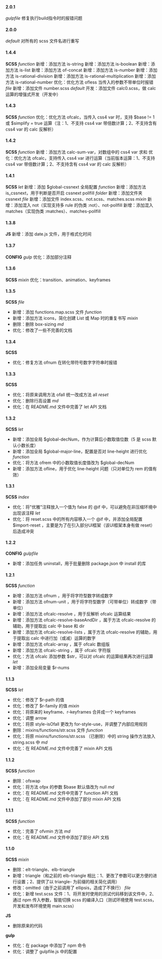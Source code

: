 #### 2.0.1
  *gulpfile*
  修复执行build指令时的报错问题

#### 2.0.0
  *default*
  对所有的 scss 文件名进行重写

#### 1.4.4
**SCSS**
  *function*
  新增：添加方法 is-string
  新增：添加方法 is-boolean
  新增：添加方法 is-list
  新增：添加方法 of-concat
  新增：添加方法 is-number
  新增：添加方法 is-rational-division
  新增：添加方法 is-rational-multiplication
  新增：添加方法 is-rational-number
  优化：优化方法 ofless 当传入的参数不带单位时报错
  *file*
  新增：添加文件 number.scss
  *default*
  开发：添加文件 calc0.scss，做 calc 运算的增强式开发（开发中）

#### 1.4.3
**SCSS**
  *function*
  优化：优化方法 ofcalc，当传入 css4 var 时，支持 $base != 1 或 $simplify = true 运算（注：1、不支持 css4 var 带倍数计算；2、不支持含有 css4 var 的 calc 反解析）

#### 1.4.2
**SCSS**
  *function*
  新增：添加方法 calc-sum-var，对数组中的 css4 var 求和
  优化：优化方法 ofcalc，支持传入 css4 var 进行运算（当前版本运算：1、不支持 css4 var 带倍数计算；2、不支持含有 css4 var 的 calc 反解析）

#### 1.4.1
**SCSS**
  *let*
  新增：添加 $global-cssnext 全局配置
  *function*
  新增：添加方法 is_cssnext，用于判断是否开启 cssnext pollfill
  *folder*
  新增：添加文件夹 cssnext
  *file*
  新增：添加文件 index.scss、not.scss、matches.scss
  *mixin*
  新增：添加混入 not（实现支持多 rule 的伪类 :not）、not-pollfill
  新增：添加混入 matches（实现伪类 :matches）、matches-pollfill

#### 1.3.8
**JS**
  新增：添加 date.js 文件，用于格式化时间

#### 1.3.7
**CONFIG**
  *gulp*
  优化：添加部分注释

#### 1.3.6
**SCSS**
  *mixin*
  优化：transition、animation、keyframes

#### 1.3.5
**SCSS**
  *file*
- 新增：添加 functions.map.scss 文件
  *function*
- 新增：添加方法 icons，简化创建 List 或 Map 时的重复书写
  *mixin*
- 删除：删除 box-sizing
  *md*
- 优化：修改了一些不完善的文档

#### 1.3.4
**SCSS**
- 优化：修复方法 ofnum 在转化带符号数字字符串时报错

#### 1.3.3
**SCSS**
- 优化：将原来调用方法 ofall 统一改成方法 all
  *reset*
- 优化：删除行高设置
  *md*
- 优化：在 README.md 文件中完善了 let API 文档

#### 1.3.2
**SCSS**
  *let*
- 新增：添加全局 $global-decNum，作为计算后小数取值位数（5 是 scss 默认小数长度）
- 新增：添加全局 $global-major-line，配置是否对 line-height 进行优化
  *function*
- 优化：将方法 ofrem 中的小数取值长度值改为 $global-decNum
- 新增：添加方法 ofline，用于优化 line-height 问题（只对单位为 rem 的值有效）

#### 1.3.1
**SCSS**
  *index*
- 优化：将"优雅"注释放入一个值为 false 的 @if 中，可以避免在非压缩环境中出现该注释
  *let*
- 优化：将 reset.scss 中的所有内容移入一个 @if 中，并添加全局配置 $import-reset ，主要是为了在引入部分UI框架（该UI框架本身有做 reset）后造成冲突

#### 1.2.2
**CONFIG**
  *gulpfile*
- 新增：添加任务 uninstall，用于批量删除 package.json 中 install 的库

#### 1.2.1
**SCSS**
  *function*
- 新增：添加方法 ofnum ，用于将字符型数字转成数字
- 新增：添加方法 ofnum-unit ，用于将字符型数字（可带单位）转成数字（带单位）
- 新增：添加方法 ofcalc-resolve ，用于反解析 ofcalc 运算结果
- 新增：添加方法 ofcalc-resolve-baseAndDir ，属于方法 ofcalc-resolve 的辅助，用于提取出 calc 中 base 和 dir
- 新增：添加方法 ofcalc-resolve-lists ，属于方法 ofcalc-resolve 的辅助，用于提取出 calc 中进行加（或减）运算的数字
- 新增：添加方法 ofcalc-array ，属于 ofcalc 数组版
- 新增：添加方法 ofcalc-string ，属于 ofcalc 字符版
- 优化：方法 ofcalc 添加参数 $str，可以对 ofcalc 的运算结果再次进行运算
  *let*
- 新增：添加全局变量 $r-nums

#### 1.1.3
**SCSS**
  *let*
- 优化：修改了 $r-path 的值
- 优化：修改了 $r-family 的值
  *mixin*
- 优化：将原来的 keyframe、r-keyframes 合并成一个 keyframes
- 优化：调整 arrow
- 优化：将原 style-isOfall 更改为 for-style-use，并调整了内部应用规则
- 删除：mixins/functions/str.scss 文件
  *function*
- 优化：将原 mixins/functions/str.scss （已删除）中的 string 操作方法放入 string.scss 中
  *md*
- 优化：在 README.md 文件中完善了 mixin API 文档

#### 1.1.2
**SCSS**
  *function*
- 删除：ofswap
- 优化：将方法 ofpx 的参数 $base 默认值改为 null
  *md*
- 优化：在 README.md 文件中完善了 function API 文档
- 优化：在 README.md 文件中添加了部分 mixin API 文档

#### 1.1.1
**SCSS**
  *function*
- 优化：完善了 ofvmin 方法
  *md*
- 优化：在 README.md 文件中添加了部分 API 文档

#### 1.1.0

**SCSS**
  *mixin*
- 删除：elt-triangle、elb-triangle
- 新增：triangle（和之前的 elb-triangle 相比：1、更改了参数可以更方便的进行设置；2、提供了以 triangle- 为前缀的相关简化调用）
- 修改：omitted（由于之前调用了 ellipsis，造成了不换行）
  *file*
- 优化：新增 test.scss 文件：1、将开发时使用的测试代码移到该文件中，2、通过 npm 传入参数，智能切换 scss 的编译入口（测试环境使用 test.scss，开发和发布环境使用 main.scss）

**JS**
- 删除原来的代码

**gulp**
- 优化：在 package 中添加了 npm 命令
- 优化：调整了 gulpfile.js 中的配置